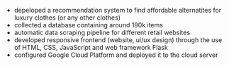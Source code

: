 - depeloped a recommendation system to find affordable alternatites for luxury clothes (or any other clothes)
- collected a database containing around 190k items 
- automatic data scraping pipeline for different retail websites 
- developed responsive frontend (website, ui/ux design) through the use of HTML, CSS, JavaScript and web framework Flask 
- configured Google Cloud Platform and deployed it to the cloud server 
